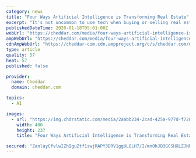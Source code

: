 ```yaml
---
category: news
title: "Four Ways Artificial Intelligence is Transforming Real Estate"
excerpt: "It's not uncommon to use tech when buying or selling real estate, but according to many A.I. developers, we've only just scratched the surface. Paul Armstrong, CEO of Here|Forth, explains how A.I. will make buying and selling real estate smoother than ever before."
publishedDateTime: 2020-01-18T05:01:00Z
webUrl: "https://cheddar.com/media/four-ways-artificial-intelligence-is-transforming-real-estate"
ampWebUrl: "https://cheddar.com/media/four-ways-artificial-intelligence-is-transforming-real-estate.amp"
cdnAmpWebUrl: "https://cheddar-com.cdn.ampproject.org/c/s/cheddar.com/media/four-ways-artificial-intelligence-is-transforming-real-estate.amp"
type: article
quality: 57
heat: 57
published: false

provider:
  name: Cheddar
  domain: cheddar.com

topics:
  - AI

images:
  - url: "https://img.chdrstatic.com/media/2aabb234-2cad-425a-977d-f728807e2ed5.PNG?width=400"
    width: 400
    height: 237
    title: "Four Ways Artificial Intelligence is Transforming Real Estate"

secured: "ZanlayCfvlwIZhIguZtf1swjRAPY3DRV1ggULOLH7/I/mnOhJB3GCSHXLZJNhUazbIUobK8INSzh81s9pxWgoT/LGXbGxkCunVqLiBWj7ZsE9p7w0gGv/jCpjl5F/IfcYj/jDIrEziTNanVAm6khGrqfECHy7PmLSXGEg7dlzoQDBeYEyHPk1c6f8EEZapPBAHkTSA6FFm7rp2p4nk3K+fDXuOMSiT8Py2Np58YJL1YQ2jCPGWs69FqWeF4VqI0Fjt16rS6mepGMIwuXY9qEzzry+B5Tx7pfh4WSa2RgLpDs9FEqzlIi5SSRcPSlxPXAwcdVMM2/naINrq4qWOBOYvNQR5r0p1+BnB83TJyUjxXnMynhfoxChVYbu8zeuQGGPy9FCGJb+uM47YnB7DAzNAL56YXMPyPkpns8kWmH48ySeRu21RMMiIOhvGXMNo6BuxLBJwJm6emmWtPJwnytjQ==;BDrFt8+5szhOJzW2D1cimw=="
---
```


